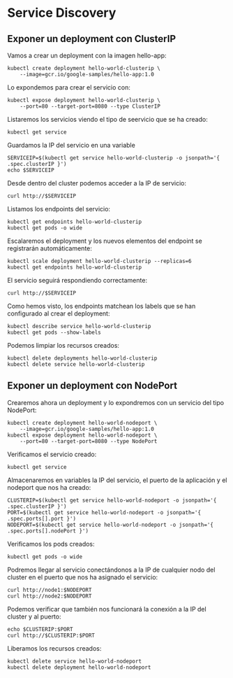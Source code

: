 # Service Discovery
## Exponer un deployment con ClusterIP

Vamos a crear un deployment con la imagen hello-app:
```
kubectl create deployment hello-world-clusterip \
    --image=gcr.io/google-samples/hello-app:1.0
```

Lo expondemos para crear el servicio con:
```
kubectl expose deployment hello-world-clusterip \
    --port=80 --target-port=8080 --type ClusterIP
```

Listaremos los servicios viendo el tipo de seervicio que se ha creado:
```
kubectl get service
```

Guardamos la IP del servicio en una variable
```
SERVICEIP=$(kubectl get service hello-world-clusterip -o jsonpath='{ .spec.clusterIP }')
echo $SERVICEIP
```

Desde dentro del cluster podemos acceder a la IP de servicio:
```
curl http://$SERVICEIP
```

Listamos los endpoints del servicio:
```
kubectl get endpoints hello-world-clusterip
kubectl get pods -o wide
```

Escalaremos el deployment y los nuevos elementos del endpoint se registrarán automáticamente:
```
kubectl scale deployment hello-world-clusterip --replicas=6
kubectl get endpoints hello-world-clusterip
```

El servicio seguirá respondiendo correctamente:
```
curl http://$SERVICEIP
```

Como hemos visto, los endpoints matchean los labels que se han configurado al crear el deployment:
```
kubectl describe service hello-world-clusterip
kubectl get pods --show-labels
```

Podemos limpiar los recursos creados:
```
kubectl delete deployments hello-world-clusterip
kubectl delete service hello-world-clusterip
```

## Exponer un deployment con NodePort
Crearemos ahora un deployment y lo expondremos con un servicio del tipo NodePort:
```
kubectl create deployment hello-world-nodeport \
    --image=gcr.io/google-samples/hello-app:1.0
kubectl expose deployment hello-world-nodeport \
    --port=80 --target-port=8080 --type NodePort
```
Verificamos el servicio creado:
```
kubectl get service
```

Almacenaremos en variables la IP del servicio, el puerto de la aplicación y el nodeport que nos ha creado:
```
CLUSTERIP=$(kubectl get service hello-world-nodeport -o jsonpath='{ .spec.clusterIP }')
PORT=$(kubectl get service hello-world-nodeport -o jsonpath='{ .spec.ports[].port }')
NODEPORT=$(kubectl get service hello-world-nodeport -o jsonpath='{ .spec.ports[].nodePort }')
```

Verificamos los pods creados:
```
kubectl get pods -o wide
```

Podremos llegar al servicio conectándonos a la IP de cualquier nodo del cluster en el puerto que nos ha asignado el servicio:
```
curl http://node1:$NODEPORT
curl http://node2:$NODEPORT
```

Podemos verificar que también nos funcionará la conexión a la IP del cluster y al puerto:
```
echo $CLUSTERIP:$PORT
curl http://$CLUSTERIP:$PORT
```

Liberamos los recursos creados:
```
kubectl delete service hello-world-nodeport
kubectl delete deployment hello-world-nodeport
```